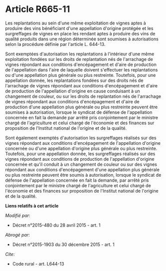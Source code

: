 # Article R665-11

Les replantations au sein d'une même exploitation de vignes aptes à produire des vins bénéficiant d'une appellation d'origine
protégée et les surgreffages de vignes en place les rendant aptes à produire des vins de qualité produits dans une région
déterminée sont soumises à autorisations selon la procédure définie par l'article L. 644-13. 

Sont exemptées d'autorisation les replantations à l'intérieur d'une même exploitation fondées sur les droits de replantation
nés de l'arrachage de vignes répondant aux conditions d'encépagement et d'aire de production de l'appellation dans l'aire de
laquelle doivent s'effectuer les replantations ou d'une appellation plus générale ou plus restreinte. Toutefois, pour une
appellation donnée, les replantations fondées sur des droits nés de l'arrachage de vignes répondant aux conditions
d'encépagement et d'aire de production de l'appellation d'origine en cause conduisant à un changement de couleur, ou sur les
droits de replantation nés de l'arrachage de vignes répondant aux conditions d'encépagement et d'aire de production d'une
appellation plus générale ou plus restreinte peuvent être soumises à autorisation, lorsque le syndicat de défense de
l'appellation concernée en fait la demande par arrêté pris conjointement par le ministre chargé de l'agriculture et celui
chargé de l'économie et des finances sur proposition de l'Institut national de l'origine et de la qualité. 

Sont également exemptés d'autorisation les surgreffages réalisés sur des vignes répondant aux conditions d'encépagement de
l'appellation d'origine concernée ou d'une appellation d'origine plus générale ou plus restreinte. Toutefois, pour une
appellation donnée, les surgreffages réalisés sur des vignes répondant aux conditions de production de l'appellation
d'origine concernée et qu'il conduit à un changement de couleur ou sur des vignes répondant aux conditions d'encépagement
d'une appellation plus générale ou plus restreinte peuvent être soumis à autorisation, lorsque le syndicat de défense de
l'appellation concernée en fait la demande, par arrêté pris conjointement par le ministre chargé de l'agriculture et celui
chargé de l'économie et des finances sur proposition de l'Institut national de l'origine et de la qualité.

**Liens relatifs à cet article**

_Modifié par_:

  - Décret n°2015-480 du 28 avril 2015 - art. 1

_Abrogé par_:

  - Décret n°2015-1903 du 30 décembre 2015 - art. 1

_Cite_:

  - Code rural - art. L644-13
